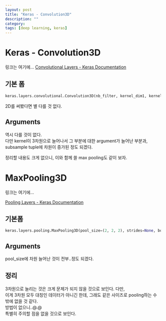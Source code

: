 ```yaml
---
layout: post
title: "Keras - Convolution3D"
description: ""
category:
tags: [deep learning, keras]
---
```

# Keras - Convolution3D
링크는 여기에…
[Convolutional Layers - Keras Documentation](https://keras.io/layers/convolutional/#convolution3d)


## 기본 폼
```python
keras.layers.convolutional.Convolution3D(nb_filter, kernel_dim1, kernel_dim2, kernel_dim3, init='glorot_uniform', activation=None, weights=None, border_mode='valid', subsample=(1, 1, 1), dim_ordering='default', W_regularizer=None, b_regularizer=None, activity_regularizer=None, W_constraint=None, b_constraint=None, bias=True)
```

2D를 써봤다면 별 다를 것 없다.


## Arguments

역시 다를 것이 없다.  
다만 kernel이 3차원으로 늘어나서 그 부분에 대한 argument가 늘어난 부분과,  
subsample tuple에 차원이 증가된 정도 되겠다.  

정리할 내용도 크게 없으니, 이와 함께 쓸 max pooling도 같이 보자.

# MaxPooling3D
링크는 여기에…

[Pooling Layers - Keras Documentation](https://keras.io/layers/pooling/#maxpooling3d)

## 기본폼
```python
keras.layers.pooling.MaxPooling3D(pool_size=(2, 2, 2), strides=None, border_mode='valid', dim_ordering='default')
```

## Arguments
pool_size에 차원 늘어난 것이 전부..정도 되겠다.

## 정리
3차원으로 늘리는 것은 크게 문제가 되지 않을 것으로 보인다. 다만,  
이게 3차원 모두 대칭인 데이터가 아니긴 한데, 그래도 같은 사이즈로 pooling하는 수 밖에 없을 것 같다.  
방법이 없으니..@.@  
특별히 주의할 점을 없을 것으로 보인다.